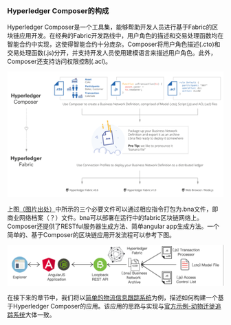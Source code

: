 ### Hyperledger Composer的构成

Hyperledger Composer是一个工具集，能够帮助开发人员进行基于Fabric的区块链应用开发。在经典的Fabric开发路线中，用户角色的描述和交易处理函数均在智能合约中实现，这使得智能合约十分庞杂。Composer将用户角色描述\(.cto\)和交易处理函数\(.js\)分开，并支持开发人员使用建模语言来描述用户角色。此外，Composer还支持访问权限控制\(.acl\)。

![](/assets/WX20170621-165852@2x.png)

上图[（图片出处）](https://hyperledger.github.io/composer/introduction/introduction.html)中所示的三个必要文件可以通过相应指令打包为.bna文件，即商业网络档案（？）文件。bna可以部署在运行中的fabric区块链网络上。Composer还提供了RESTful服务器生成方法、简单angular app生成方法。一个简单的、基于Composer的区块链应用开发流程可以参考下图。

![](/assets/WX20170621-170532@2x.png)

在接下来的章节中，我们将以[简单的物流信息跟踪系统](https://github.com/ztlbells/composer/tree/master/shipment-tracking-network)为例，描述如何构建一个基于Hyperledger Composer的应用。该应用的思路与实现与[官方示例-动物迁徙追踪系统](https://github.com/ztlbells/composer-sample-networks/tree/master/packages/animaltracking-network)大体一致。

